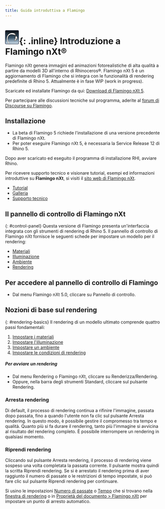 ```yaml
---
title: Guida introduttiva a Flamingo
---
```

<!-- TODO: This page mentions "Work in Progress" and "Flamingo Beta" and has to be updated once Flamingo has been released -->

# ![images/flamingotab.svg](images/flamingotab.svg){: .inline} Introduzione a Flamingo nXt®
Flamingo nXt genera immagini ed animazioni fotorealistiche di alta qualità a partire da modelli 3D all'interno di Rhinoceros®. Flamingo nXt 5 è un aggiornamento di Flamingo che si integra con le funzionalità di rendering predefinite di Rhino 5. Attualmente è in fase WIP (work in progress).

Scaricate ed installate Flamingo da qui: [Download di Flamingo nXt 5](http://www.rhino3d.com/download/flamingo/5/beta).

Per partecipare alle discussioni tecniche sul programma, aderite al [forum di Discourse su Flamingo](http://discourse.mcneel.com/c/rendering/flamingo).

## Installazione

* La beta di Flamingo 5 richiede l'installazione di una versione precedente di Flamingo nXt.
* Per poter eseguire Flamingo nXt 5, è necessaria la Service Release 12 di Rhino 5.

Dopo aver scaricato ed eseguito il programma di installazione RHI, avviare Rhino.

Per ricevere supporto tecnico e visionare tutorial, esempi ed informazioni introduttive su **Flamingo nXt**, si visiti il [sito web di Flamingo nXt](http://nxt.flamingo3d.com/).

* [Tutorial](http://nxt.flamingo3d.com/page/tutorial-e-documentazione)
* [Galleria](http://nxt.flamingo3d.com/photo)
* [Supporto tecnico](http://nxt.flamingo3d.com/forum)

## Il pannello di controllo di Flamingo nXt
{: #control-panel}
Questa versione di Flamingo presenta un'interfaccia integrata con gli strumenti di rendering di Rhino 5. Il pannello di controllo di Flamingo nXt fornisce le seguenti schede per impostare un modello per il rendering:

* [Materiali](materials-tab.html)
* [Illuminazione](lighting-tab.html)
* [Ambiente](environment-tab.html)
* [Rendering](render-tab.html)

## Per accedere al pannello di controllo di Flamingo
* Dal menu Flamingo nXt 5.0, cliccare su Pannello di controllo.

## Nozioni di base sul rendering
{: #rendering-basics}
Il rendering di un modello ultimato comprende quattro passi fondamentali:

 1. [Impostare i materiali](material-editor.html)
 1. [Impostare l'illuminazione](lighting-tab.html)
 1. [Impostare un ambiente](environment-tab.html)
 1. [Impostare le condizioni di rendering](render-tab.html)

##### Per avviare un rendering
* Dal menu Rendering o Flamingo nXt, cliccare su Renderizza/Rendering.
* Oppure, nella barra degli strumenti Standard, cliccare sul pulsante Rendering.

### Arresta rendering
Di default, il processo di rendering continua a rifinire l'immagine, passata dopo passata, fino a quando l'utente non fa clic sul pulsante Arresta rendering. In questo modo, è possibile gestire il compromesso tra tempo e qualità. Quanto più si fa durare il rendering, tanto più l'immagine si avvicina al risultato del rendering completo. È possibile interrompere un rendering in qualsiasi momento.

###  Riprendi rendering
Cliccando sul pulsante Arresta rendering, il processo di rendering viene sospeso una volta completata la passata corrente.
Il pulsante mostra quindi la scritta Riprendi rendering. Se si è arrestato il rendering prima di aver raggiunto il numero di passate o le restrizioni di tempo impostate, si può fare clic sul pulsante Riprendi rendering per continuare.

Si usino le impostazioni [Numero di passate](render-window.html#number-of-passes) o [Tempo](render-window.html#time) che si trovano nella [finestra di rendering](render-window.html) o in [Proprietà del documento > Flamingo nXt](documentproperties-flamingo.html) per impostare un punto di arresto automatico.